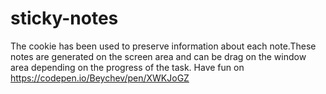 # sticky-notes
The cookie has been used to preserve information about  each note.These notes are generated on the screen area and can be drag on the window area depending on the progress of the task.
Have fun on https://codepen.io/Beychev/pen/XWKJoGZ
